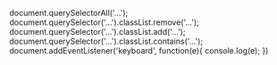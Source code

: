 document.querySelectorAll('...');
document.querySelector('...').classList.remove('...');
document.querySelector('...').classList.add('...');
document.querySelector('...').classList.contains('...');
document.addEventListener('keyboard', function(e){
console.log(e);
})
